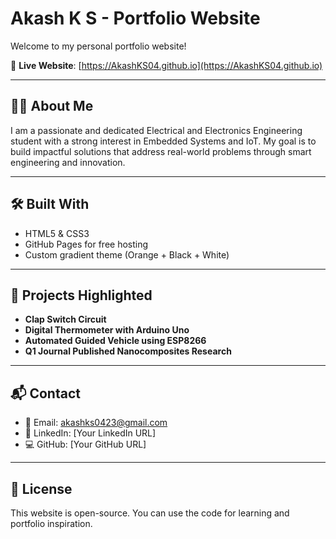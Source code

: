 # Akash K S - Portfolio Website

Welcome to my personal portfolio website!

🔗 **Live Website**: [https://AkashKS04.github.io](https://AkashKS04.github.io)

---

## 👨‍💻 About Me

I am a passionate and dedicated Electrical and Electronics Engineering student with a strong interest in Embedded Systems and IoT. My goal is to build impactful solutions that address real-world problems through smart engineering and innovation.

---

## 🛠️ Built With

- HTML5 & CSS3
- GitHub Pages for free hosting
- Custom gradient theme (Orange + Black + White)

---

## 📂 Projects Highlighted

- **Clap Switch Circuit**
- **Digital Thermometer with Arduino Uno**
- **Automated Guided Vehicle using ESP8266**
- **Q1 Journal Published Nanocomposites Research**

---

## 📬 Contact

- 📧 Email: [akashks0423@gmail.com](mailto:akashks0423@gmail.com)
- 🔗 LinkedIn: [Your LinkedIn URL]
- 💻 GitHub: [Your GitHub URL]

---

## 📜 License

This website is open-source. You can use the code for learning and portfolio inspiration.
